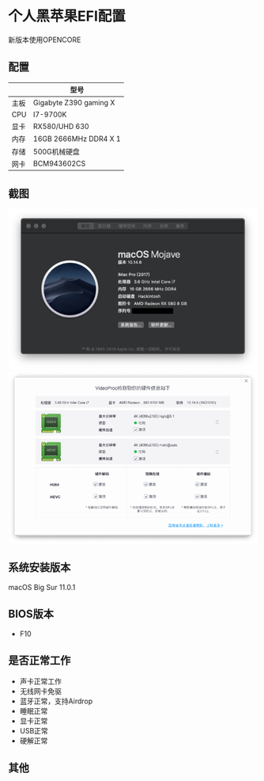 # 个人黑苹果EFI配置

新版本使用OPENCORE

## 配置
  
|   |  型号 |
| ------------ | ------------ |
| 主板 | Gigabyte Z390 gaming X  |
| CPU |  I7-9700K |
| 显卡  |   RX580/UHD 630  |
| 内存  |  16GB 2666MHz DDR4 X 1 |
| 存储 | 500G机械硬盘  |
| 网卡 | BCM943602CS |

## 截图
![预览图](./screenshot/1.png)
![预览图](./screenshot/2.png)

## 系统安装版本
macOS Big Sur 11.0.1

## BIOS版本
- F10

## 是否正常工作
- 声卡正常工作
- 无线网卡免驱
- 蓝牙正常，支持Airdrop
- 睡眠正常
- 显卡正常
- USB正常
- 硬解正常


## 其他
